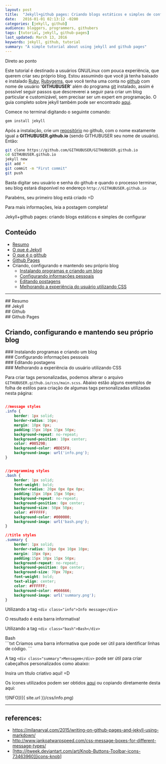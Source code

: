 ```yaml
---
layout: post
title:  "Jekyll+github pages: Criando blogs estáticos e simples de configurar"
date:   2016-01-01 02:13:12 -0200
categories: [jekyll, github]
audience: bloggers, programmers, githubers
tags: [tutorial, jekyll, github-pages]
last_updated: March 13, 2016
keywords: jekyll, github, tutorial
summary: "A simple tutorial about using jekyll and github pages"
---
```


<div class="objectives">Direto ao ponto</div>

Este tutorial é destinado a usuários GNU/Linux com pouca experiência, que querem criar seu próprio blog.
Estou assumindo que você já tenha baixado e instalado [Ruby](https://www.ruby-lang.org/pt/documentation/installation/), [Rubygems](https://rubygems.org/pages/download), que você tenha uma conta no [github](https://github.com/) com nome de usuário '**GITHUBUSER**' além do programa [git](https://git-scm.com/book/pt-br/v1/Primeiros-passos-Instalando-Git) instalado, assim é possível seguir passos que descreverei a seguir para criar um blog particular e customizável, sem precisar ser um expert em programação.
O guia completo sobre jekyll também pode ser encontrado [aqui](https://jekyllrb.com/docs/installation/). 

Comece no terminal digitando o seguinte comando:

```bash
gem install jekyll
```

Após a instalação, crie um [repositório](https://help.github.com/articles/create-a-repo/) no github, com o nome exatamente igual a **GITHUBUSER.github.io** (sendo GITHUBUSER seu nome de usuário). Então:

```bash
git clone https://github.com/GITHUBUSER/GITHUBUSER.github.io
cd GITHUBUSER.github.io
jekyll new
git add *
git commit -m "First commit"
git push
```

Basta digitar seu usuário e senha do github e quando o processo terminar, seu blog estará disponível no endereço `http://GITHUBUSER.github.io`

Parabéns, seu primeiro blog está criado =D

Para mais informações, leia a postagem completa!


<div class="summary">Jekyll+github pages: criando blogs estáticos e simples de configurar</div>



## Conteúdo 

* [Resumo](#resumo)
* [O que é Jekyll](#jekyll)
* [O que é o github](#github)
* [Github Pages](#github-pages)
* Criando, configurando e mantendo seu próprio blog
	* [Instalando programas e criando um blog](#criando)
	* [Configurando informações pessoais](#configurando)
	* [Editando postagens](#editando)
	* [Melhorando a experiência do usuário utilizando CSS](#melhorando)

---

<div id='resumo'></div> 
## Resumo


<div id='jekyll'></div> 
## Jekyll


<div id='github'></div>
## Github

<div id='github-pages'></div> 
## Github Pages

## Criando, configurando e mantendo seu próprio blog

<div id='criando'></div>
### Instalando programas e criando um blog

<div id='configurando'></div> 
### Configurando informações pessoais

<div id='editando'></div>
### Editando postagens

<div id='melhorando'></div>
### Melhorando a experiência do usuário utilizando CSS 

Para criar tags personalizadas, podemos alterar o arquivo `GITHUBUSER.github.io/css/main.scss`. Abaixo estão alguns exemplos de folha de estilos para criação de algumas tags personalizadas utilizadas nesta página:


```css

//message styles
.info {
	border: 1px solid;
	border-radius: 10px;
	margin: 10px 0px;
	padding:15px 10px 15px 50px;
	background-repeat: no-repeat;
	background-position: 10px center;
	color: #00529B;
	background-color: #BDE5F8;
	background-image: url('info.png');
}


//programming styles
.bash {
	border: 1px solid;
	font-weight: bold;
	border-radius: 20px 0px 0px 0px;
	padding:15px 10px 15px 50px;
	background-repeat: no-repeat;
	background-position: 0px center;
	background-size: 50px 50px;
	color: #FFFFFF;
	background-color: #000000;
	background-image: url('bash.png');
}

//title styles
.summary {
	border: 1px solid;
	border-radius: 10px 0px 10px 10px;
	margin: 10px 0px;
	padding:15px 10px 15px 50px;
	background-repeat: no-repeat;
	background-position: 0px center;
	background-size: 70px 70px;
	font-weight: bold;
	text-align: center;
	color: #FFFFFF;
	background-color: #666666;
	background-image: url('summary.png');
}
```

Utilizando a tag `<div class="info">Info message</div>`
<div class="info">O resultado é esta barra informativa!</div>

Utilizando a tag `<div class="bash">Bash</div>`
<div class="bash">Bash</div>
```txt
Criamos uma barra informativa que pode ser útil para identificar linhas de código.
```

A tag `<div class="summary">Mensagem</div>` pode ser útil para criar cabeçalhos personalizados como abaixo:
<div class="summary"> Insira um título criativo aqui!  =D</div>

Os ícones utilizados podem ser obtidos [aqui][icons-knob] ou copiando diretamente desta aqui:

![INFO]({{ site.url }}/css/info.png)

---


## references: 

* https://milanaryal.com/2015/writing-on-github-pages-and-jekyll-using-markdown/
* http://www.jankoatwarpspeed.com/css-message-boxes-for-different-message-types/
* [http://itweek.deviantart.com/art/Knob-Buttons-Toolbar-icons-73463960][icons-knob]
 

[icons-knob]:http://itweek.deviantart.com/art/Knob-Buttons-Toolbar-icons-73463960

